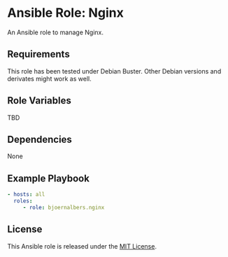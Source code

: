 # Ansible Role: Nginx

An Ansible role to manage Nginx.

## Requirements

This role has been tested under Debian Buster.
Other Debian versions and derivates might work as well.

## Role Variables

TBD

## Dependencies

None

Example Playbook
----------------

```yaml
- hosts: all
  roles:
     - role: bjoernalbers.nginx
```

## License

This Ansible role is released under the [MIT License](LICENSE.txt).
